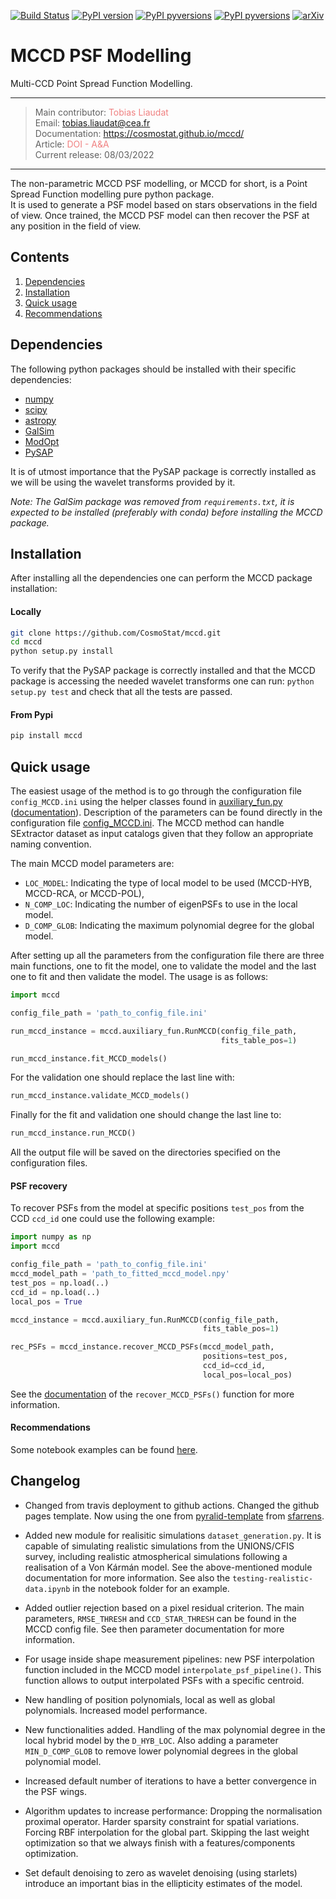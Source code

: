 

[![Build Status](https://travis-ci.org/CosmoStat/mccd.svg?branch=master)](https://travis-ci.org/CosmoStat/mccd)
[![PyPI version](https://badge.fury.io/py/mccd.svg)](https://badge.fury.io/py/mccd)
[![PyPI pyversions](https://img.shields.io/badge/python-3.6-blue.svg)](https://python.org)
[![PyPI pyversions](https://img.shields.io/badge/python-3.8-blue.svg)](https://python.org)
[![arXiv](https://img.shields.io/badge/arXiv-2011.09835-B31B1B)](https://arxiv.org/abs/2011.09835)

# MCCD PSF Modelling

Multi-CCD Point Spread Function Modelling.

---
> Main contributor: <a href="https://tobias-liaudat.github.io" target="_blank" style="text-decoration:none; color: #F08080">Tobias Liaudat</a>  
> Email: <a href="mailto:tobias.liaudat@cea.fr" style="text-decoration:none; color: #F08080">tobias.liaudat@cea.fr</a>  
> Documentation: <a href="https://cosmostat.github.io/mccd/" target="_blank" style="text-decoration:none; color: #F08080">https://cosmostat.github.io/mccd/</a>  
> Article: <a href="https://doi.org/10.1051/0004-6361/202039584" style="text-decoration:none; color: #F08080">DOI - A&A</a>  
> Current release: 08/03/2022
---

The non-parametric MCCD PSF modelling, or MCCD for short, is a Point Spread Function modelling
pure python package.  
It is used to generate a PSF model based on stars observations in the field of view.
Once trained, the MCCD PSF model can then recover the PSF at any position in the field of view.

## Contents

1. [Dependencies](#Dependencies)
1. [Installation](#Installation)
1. [Quick usage](#quick-usage)
1. [Recommendations](#Recommendations)



## Dependencies

The following python packages should be installed with their specific dependencies:

- [numpy](https://github.com/numpy/numpy)
- [scipy](https://github.com/scipy/scipy)
- [astropy](https://github.com/astropy/astropy)
- [GalSim](https://github.com/GalSim-developers/GalSim)
- [ModOpt](https://github.com/CEA-COSMIC/ModOpt)
- [PySAP](https://github.com/CEA-COSMIC/pysap)

It is of utmost importance that the PySAP package is correctly installed as we will be using the wavelet transforms provided by it.

_Note: The GalSim package was removed from ``requirements.txt``, it is expected to be installed (preferably with conda) before installing the MCCD package._

## Installation

After installing all the dependencies one can perform the MCCD package installation:

#### Locally
```bash
git clone https://github.com/CosmoStat/mccd.git
cd mccd
python setup.py install
```

To verify that the PySAP package is correctly installed and that the MCCD package is
accessing the needed wavelet transforms one can run: ``python setup.py test`` and
check that all the tests are passed.

#### From Pypi
```bash
pip install mccd
```


## Quick usage

The easiest usage of the method is to go through the configuration file ``config_MCCD.ini`` using the helper classes found
in [auxiliary_fun.py](https://github.com/CosmoStat/mccd/blob/master/mccd/auxiliary_fun.py)
([documentation](https://cosmostat.github.io/mccd/mccd.auxiliary_fun.html#)).
Description of the parameters can be found directly in the configuration file [config_MCCD.ini](https://github.com/CosmoStat/mccd/blob/master/config_MCCD.ini).
The MCCD method can handle SExtractor dataset as input catalogs given that they follow an appropriate naming convention.

The main MCCD model parameters are:

- ``LOC_MODEL``:  Indicating the type of local model to be used (MCCD-HYB, MCCD-RCA, or MCCD-POL),
- ``N_COMP_LOC``: Indicating the number of eigenPSFs to use in the local model.
- ``D_COMP_GLOB``: Indicating the maximum polynomial degree for the global model.

After setting up all the parameters from the configuration file there are three main functions, one to fit the model,
one to validate the model and the last one to fit and then validate the model. The usage is as follows:

```python
import mccd

config_file_path = 'path_to_config_file.ini'

run_mccd_instance = mccd.auxiliary_fun.RunMCCD(config_file_path,
                                               fits_table_pos=1)

run_mccd_instance.fit_MCCD_models()
```

For the validation one should replace the last line with:

```python
run_mccd_instance.validate_MCCD_models()
```

Finally for the fit and validation one should change the last line to:

```python
run_mccd_instance.run_MCCD()
```

All the output file will be saved on the directories specified on the configuration files.


#### PSF recovery

To recover PSFs from the model at specific positions ```test_pos``` from
the CCD ```ccd_id``` one could use the following example:

```python
import numpy as np
import mccd

config_file_path = 'path_to_config_file.ini'
mccd_model_path = 'path_to_fitted_mccd_model.npy'
test_pos = np.load(..)
ccd_id = np.load(..)
local_pos = True

mccd_instance = mccd.auxiliary_fun.RunMCCD(config_file_path,
                                           fits_table_pos=1)

rec_PSFs = mccd_instance.recover_MCCD_PSFs(mccd_model_path,
                                           positions=test_pos,
                                           ccd_id=ccd_id,
                                           local_pos=local_pos)
```

See the [documentation](https://cosmostat.github.io/mccd/mccd.auxiliary_fun.html)
of the ```recover_MCCD_PSFs()``` function for more information.

#### Recommendations

Some notebook examples can be found
[here](https://github.com/CosmoStat/mccd/tree/master/notebooks).

## Changelog

- Changed from travis deployment to github actions. Changed the github pages template. Now using the one from [pyralid-template](https://github.com/sfarrens/pyralid-template) from [sfarrens](https://github.com/sfarrens).

- Added new module for realisitic simulations ```dataset_generation.py```. It is capable of simulating realistic simulations from the UNIONS/CFIS survey, including realistic atmospherical simulations following a realisation of a Von Kármán model. See the above-mentioned module documentation for more information. See also the ```testing-realistic-data.ipynb``` in the notebook folder for an example. 

- Added outlier rejection based on a pixel residual criterion. The main parameters, ```RMSE_THRESH``` and ```CCD_STAR_THRESH``` can be found in the MCCD config file. See then parameter documentation for more information.  

- For usage inside shape measurement pipelines: new PSF interpolation function included in the MCCD model ```interpolate_psf_pipeline()```. This function allows to output interpolated PSFs with a specific centroid.

- New handling of position polynomials, local as well as global polynomials. Increased model performance.

- New functionalities added. Handling of the max polynomial degree in the local hybrid model by the ```D_HYB_LOC```. Also adding a parameter ```MIN_D_COMP_GLOB``` to remove lower polynomial degrees in the global polynomial model.

- Increased default number of iterations to have a better convergence in the PSF wings.

- Algorithm updates to increase performance: Dropping the normalisation proximal operator. Harder sparsity constraint for spatial variations. Forcing RBF interpolation for the global part. Skipping the last weight optimization so that we always finish with a features/components optimization.

- Set default denoising to zero as wavelet denoising (using starlets) introduce an important bias in the ellipticity estimates of the model.
